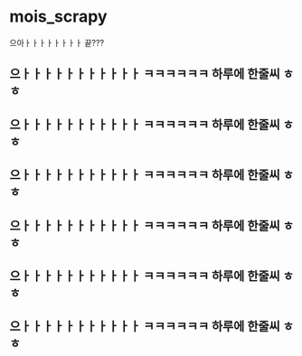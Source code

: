 # mois_scrapy

<p>으아ㅏㅏㅏㅏㅏㅏㅏㅏ 끝???</p>
<h2>으ㅏㅏㅏㅏㅏㅏㅏㅏㅏㅏㅏ ㅋㅋㅋㅋㅋㅋ 하루에 한줄씨 ㅎㅎ</h2>
<h2>으ㅏㅏㅏㅏㅏㅏㅏㅏㅏㅏㅏ ㅋㅋㅋㅋㅋㅋ 하루에 한줄씨 ㅎㅎ</h2>
<h2>으ㅏㅏㅏㅏㅏㅏㅏㅏㅏㅏㅏ ㅋㅋㅋㅋㅋㅋ 하루에 한줄씨 ㅎㅎ</h2>
<h2>으ㅏㅏㅏㅏㅏㅏㅏㅏㅏㅏㅏ ㅋㅋㅋㅋㅋㅋ 하루에 한줄씨 ㅎㅎ</h2>
<h2>으ㅏㅏㅏㅏㅏㅏㅏㅏㅏㅏㅏ ㅋㅋㅋㅋㅋㅋ 하루에 한줄씨 ㅎㅎ</h2>
<h2>으ㅏㅏㅏㅏㅏㅏㅏㅏㅏㅏㅏ ㅋㅋㅋㅋㅋㅋ 하루에 한줄씨 ㅎㅎ</h2>
